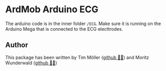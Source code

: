 # ArdMob Arduino ECG

The arduino code is in the inner folder `/ECG`.
Make sure it is running on the Arduino Mega that is connected to the ECG electtrodes.

## Author

This package has been written by Tim Möller ([github 👨‍💻](https://github.com/nalgi)) and Moritz Wunderwald ([github 🧑‍💻](https://github.com/wunderwald))